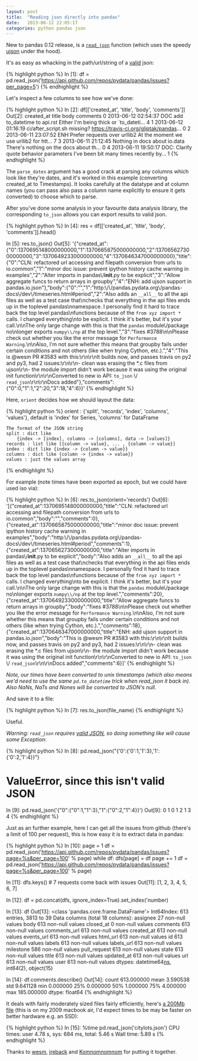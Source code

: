 ```yaml
---
layout: post
title:  "Reading json directly into pandas"
date:   2013-06-12 22:05:17
categories: python pandas json
---
```


New to pandas 0.12 release, is a [`read_json`](http://pandas.pydata.org/pandas-docs/dev/generated/pandas.io.json.read_json.html) function (which uses the speedy [ujson](https://pypi.python.org/pypi/ujson) under the hood).

It's as easy as whacking in the path/url/string of a [valid](http://jsonlint.com/) json:

{% highlight python %}
In [1]: df = pd.read_json('https://api.github.com/repos/pydata/pandas/issues?per_page=5')
{% endhighlight %}


Let's inspect a few columns to see how we've done:

{% highlight python %}
In [2]: df[['created_at', 'title', 'body', 'comments']]
Out[2]:
           created_at                                   title                                     body  comments
0 2013-06-12 02:54:37          DOC add to_datetime to api.rst  Either I'm being thick or `to_dateti...         4
1 2013-06-12 01:16:19             ci/after_script.sh missing?  https://travis-ci.org/gliptak/pandas...         0
2 2013-06-11 23:07:52        ENH Prefer requests over urllib2  At the moment we use urllib2 for htt...         7
3 2013-06-11 21:12:45           Nothing in docs about io.data  There's nothing on the docs about th...         0
4 2013-06-11 19:50:17  DOC: Clarify quote behavior parameters  I've been bit many times recently by...         1
{% endhighlight %}

The `parse_dates` argument has a good crack at parsing any columns which look like they're dates, and it's worked in this example (converting created_at to Timestamps). It looks carefully at the datatype and at column names (you can pass also pass a column name explicitly to ensure it gets converted) to choose which to parse.

After you've done some analysis in your favourite data analysis library, the corresponding `to_json` allows you can export results to valid json.

{% highlight python %}
In [4]: res = df[['created_at', 'title', 'body', 'comments']].head()

In [5]: res.to_json()
Out[5]: '{"created_at":{"0":1370695148000000000,"1":1370665875000000000,"2":1370656273000000000,"3":1370649233000000000,"4":1370646347000000000},"title":{"0":"CLN: refactored url accessing and filepath conversion from urls to io.common","1":"minor doc issue: prevent ipython history cache warning in examples","2":"Alter imports in pandas\\/__init__.py to be explicit","3":"Allow aggregate funcs to return arrays in groupby","4":"ENH: add ujson support in pandas.io.json"},"body":{"0":"","1":"http:\\/\\/pandas.pydata.org\\/pandas-docs\\/dev\\/timeseries.html#period","2":"Also adds an `__all__` to all the api files as well as a test case that\\nchecks that everything in the api files ends up in the toplevel pandas\\nnamespace. I personally find it hard to trace back the top level pandas\\nfunctions because of the `from xyz import *` calls. I changed everything\\nto be explicit. I think it\'s better, but it\'s your call.\\n\\nThe only large change with this is that the `pandas` module\\/package no\\nlonger exports `numpy\\/np` at the top level.","3":"fixes #3788\\n\\nPlease check out whether you like the error message for `Performance Warning`.\\n\\nAlso, I\'m not sure whether this means that groupby fails under certain conditions and not others (like when trying Cython, etc.).","4":"This is @wesm PR #3583 with this:\\r\\n\\r\\nIt builds now, and passes travis on py2 and py3, had 2 issues:\\r\\n\\r\\n- clean was erasing the *.c files from ujson\\r\\n- the module import didn\'t work because it was using the original init function\\r\\n\\r\\nConverted to new io API: ``to_json`` \\/ ``read_json``\\r\\n\\r\\nDocs added"},"comments":{"0":0,"1":1,"2":20,"3":18,"4":6}}'
{% endhighlight %}
	
Here, `orient` decides how we should layout the data:

{% highlight python %}
orient : {'split', 'records', 'index', 'columns', 'values'},
    default is 'index' for Series, 'columns' for DataFrame

    The format of the JSON string
    split : dict like
        {index -> [index], columns -> [columns], data -> [values]}
    records : list like [{column -> value}, ... , {column -> value}]
    index : dict like {index -> {column -> value}}
    columns : dict like {column -> {index -> value}}
    values : just the values array
{% endhighlight %}
	    
For example (note times have been exported as epoch, but we could have used iso via):

{% highlight python %}
In [6]: res.to_json(orient='records')
Out[6]: '[{"created_at":1370695148000000000,"title":"CLN: refactored url accessing and filepath conversion from urls to io.common","body":"","comments":0},{"created_at":1370665875000000000,"title":"minor doc issue: prevent ipython history cache warning in examples","body":"http:\\/\\/pandas.pydata.org\\/pandas-docs\\/dev\\/timeseries.html#period","comments":1},{"created_at":1370656273000000000,"title":"Alter imports in pandas\\/__init__.py to be explicit","body":"Also adds an `__all__` to all the api files as well as a test case that\\nchecks that everything in the api files ends up in the toplevel pandas\\nnamespace. I personally find it hard to trace back the top level pandas\\nfunctions because of the `from xyz import *` calls. I changed everything\\nto be explicit. I think it\'s better, but it\'s your call.\\n\\nThe only large change with this is that the `pandas` module\\/package no\\nlonger exports `numpy\\/np` at the top level.","comments":20},{"created_at":1370649233000000000,"title":"Allow aggregate funcs to return arrays in groupby","body":"fixes #3788\\n\\nPlease check out whether you like the error message for `Performance Warning`.\\n\\nAlso, I\'m not sure whether this means that groupby fails under certain conditions and not others (like when trying Cython, etc.).","comments":18},{"created_at":1370646347000000000,"title":"ENH: add ujson support in pandas.io.json","body":"This is @wesm PR #3583 with this:\\r\\n\\r\\nIt builds now, and passes travis on py2 and py3, had 2 issues:\\r\\n\\r\\n- clean was erasing the *.c files from ujson\\r\\n- the module import didn\'t work because it was using the original init function\\r\\n\\r\\nConverted to new io API: ``to_json`` \\/ ``read_json``\\r\\n\\r\\nDocs added","comments":6}]'
{% endhighlight %}
    
*Note, our times have been converted to unix timestamps (which also means we'd need to use the same `pd.to_datetime` trick 
when read_json it back in). Also NaNs, NaTs and Nones will be converted to JSON's null.*

And save it to a file:

{% highlight python %}
In [7]: res.to_json(file_name)
{% endhighlight %}

Useful.

*Warning: `read_json` requires [*valid* JSON](http://jsonlint.com/), so doing something like will cause some Exception:*

{% highlight python %}
In [8]: pd.read_json("{'0':{'0':1,'1':3},'1':{'0':2,'1':4}}")
# ValueError, since this isn't valid JSON

In [9]: pd.read_json('{"0":{"0":1,"1":3},"1":{"0":2,"1":4}}')
Out[9]: 
   0  1
0  1  2
1  3  4
{% endhighlight %}
	
Just as an further example, here I can get all the issues from github (there's a limit of 100 per request), this is how easy it is to extract data in pandas:

{% highlight python %}
In [10]: page = 1
         df = pd.read_json('https://api.github.com/repos/pydata/pandas/issues?page=%s&per_page=100' % page)
         while df:
             dfs[page] = df
             page += 1
             df = pd.read_json('https://api.github.com/repos/pydata/pandas/issues?page=%s&per_page=100' % page)

In [11]: dfs.keys()  # 7 requests come back with issues
Out[11]: [1, 2, 3, 4, 5, 6, 7]

In [12]: df = pd.concat(dfs, ignore_index=True).set_index('number)

In [13]: df
Out[13]:
<class 'pandas.core.frame.DataFrame'>
Int64Index: 613 entries, 3813 to 39
Data columns (total 18 columns):
assignee        27  non-null values
body            613  non-null values
closed_at       0  non-null values
comments        613  non-null values
comments_url    613  non-null values
created_at      613  non-null values
events_url      613  non-null values
html_url        613  non-null values
id              613  non-null values
labels          613  non-null values
labels_url      613  non-null values
milestone       586  non-null values
pull_request    613  non-null values
state           613  non-null values
title           613  non-null values
updated_at      613  non-null values
url             613  non-null values
user            613  non-null values
dtypes: datetime64[ns](1), int64(2), object(15)

In [14]: df.comments.describe()
Out[14]:
count    613.000000
mean       3.590538
std        9.641128
min        0.000000
25%        0.000000
50%        1.000000
75%        4.000000
max      185.000000
dtype: float64
{% endhighlight %}
	
It deals with fairly moderately sized files fairly efficiently, here's [a 200Mb file](https://github.com/hayd/sf-city-lots-json) (this is on my 2009 macbook air, I'd expect times to be may be faster on better hardware e.g. an SSD):

{% highlight python %}
In [15]: %time pd.read_json('citylots.json')
CPU times: user 4.78 s, sys: 684 ms, total: 5.46 s
Wall time: 5.89 s
{% endhighlight %}
	
Thanks to [wesm](https://github.com/wesm), [jreback](https://github.com/jreback) and [Komnomnomnom](https://github.com/Komnomnomnom) for putting it together.
